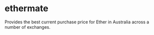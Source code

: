 # ethermate
Provides the best current purchase price for Ether in Australia across a number of exchanges.
